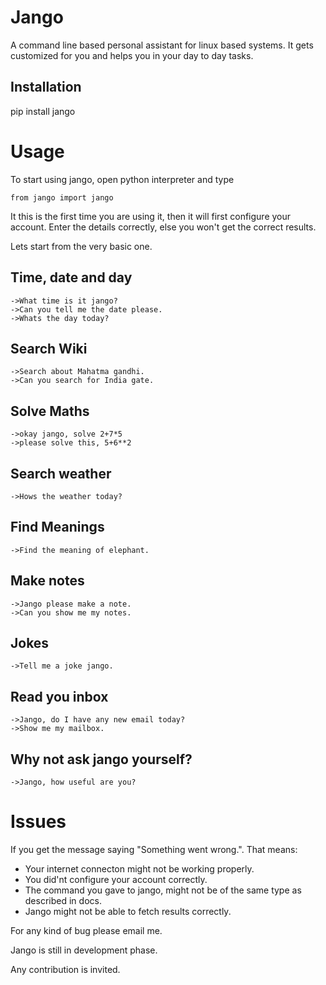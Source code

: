 Jango
==============

A command line based personal assistant for linux based systems. It gets customized for you and helps you in your day to day tasks.

Installation
--------------

pip install jango

Usage
==============

To start using jango, open python interpreter and type
    
    from jango import jango

It this is the first time you are using it, then it will first configure your account. Enter the details correctly, else you won't get the correct results. 

Lets start from the very basic one.

Time, date and day
--------------

    ->What time is it jango?
    ->Can you tell me the date please.
    ->Whats the day today?

Search Wiki
--------------

    ->Search about Mahatma gandhi.
    ->Can you search for India gate.

Solve Maths
--------------

    ->okay jango, solve 2+7*5
    ->please solve this, 5+6**2

Search weather
--------------

    ->Hows the weather today?

Find Meanings
--------------
    ->Find the meaning of elephant.

Make notes
--------------
    ->Jango please make a note.
    ->Can you show me my notes.

Jokes
--------------
    ->Tell me a joke jango.

Read you inbox
--------------
    ->Jango, do I have any new email today?
    ->Show me my mailbox.

Why not ask jango yourself?
--------------
    ->Jango, how useful are you?


Issues
==============

If you get the message saying "Something went wrong.". That means:

- Your internet connecton might not be working properly.
- You did'nt configure your account correctly.
- The command you gave to jango, might not be of the same type as described in docs.
- Jango might not be able to fetch results correctly.

For any kind of bug please email me. 

Jango is still in development phase.

Any contribution is invited. 

